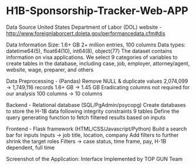 # H1B-Sponsorship-Tracker-Web-APP
Data Source
United States Department of Labor (DOL) website - http://www.foreignlaborcert.doleta.gov/performancedata.cfm#dis

Data Information
Size: 1.6+ GB 2+ million entries, 100 columns Data types: datetime64(5), float64(10), int64(8), object(77) The dataset contains information on visa applications. We select 9 categories of variables to create tables in the database, including case, job, employer, attorney/agent, website, wage, preparer, and others

Data Preprocessing - (Pandas)
Remove NULL & duplicate values 2,074,099 -> 1,749,116 records 1.6+ GB -> 1.45 GB Eradicating columns not required for our analysis 100 columns -> 10 columns

Backend - Relational database (SQL/PgAdmin/psycopg)
Create databases to store the H-1B data following integrity constraints 9 tables Define the query generating function to fetch filtered results based on inputs

Frontend - Flask framework (HTML/CSS/Javascript/Python)
Build a search bar for inputs Inputs -> job title, location, company Add filters to further shrink the target roles Filters -> case status, time frame, pay, H-1B dependent, full time

Screenshot of the Application:
Interface Implemented by TOP GUN Team
